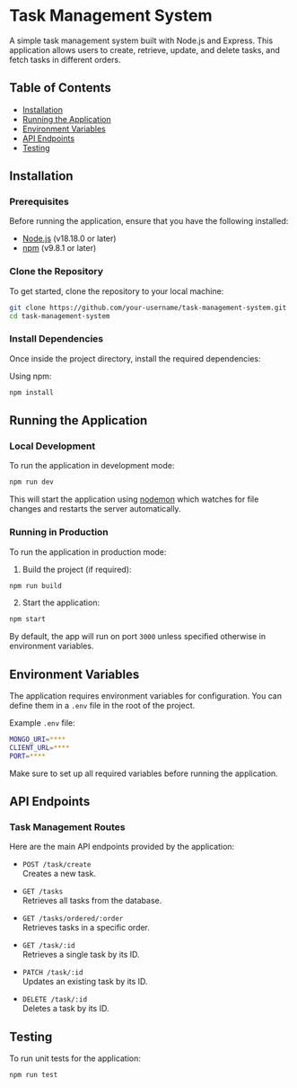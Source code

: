 # Task Management System

A simple task management system built with Node.js and Express. This application allows users to create, retrieve, update, and delete tasks, and fetch tasks in different orders.

## Table of Contents

- [Installation](#installation)
- [Running the Application](#running-the-application)
- [Environment Variables](#environment-variables)
- [API Endpoints](#api-endpoints)
- [Testing](#testing)

## Installation

### Prerequisites

Before running the application, ensure that you have the following installed:

- [Node.js](https://nodejs.org/) (v18.18.0 or later)
- [npm](https://www.npmjs.com/) (v9.8.1 or later)

### Clone the Repository

To get started, clone the repository to your local machine:

```bash
git clone https://github.com/your-username/task-management-system.git
cd task-management-system
```

### Install Dependencies

Once inside the project directory, install the required dependencies:

Using npm:

```bash
npm install
```

## Running the Application

### Local Development

To run the application in development mode:

```bash
npm run dev
```

This will start the application using [nodemon](https://nodemon.io/) which watches for file changes and restarts the server automatically.

### Running in Production

To run the application in production mode:

1. Build the project (if required):

```bash
npm run build
```

2. Start the application:

```bash
npm start
```

By default, the app will run on port `3000` unless specified otherwise in environment variables.

## Environment Variables

The application requires environment variables for configuration. You can define them in a `.env` file in the root of the project.

Example `.env` file:
```bash
MONGO_URI=****
CLIENT_URL=****
PORT=****
```

Make sure to set up all required variables before running the application.

## API Endpoints

### Task Management Routes

Here are the main API endpoints provided by the application:

- `POST /task/create`  
  Creates a new task.

- `GET /tasks`  
  Retrieves all tasks from the database.

- `GET /tasks/ordered/:order`  
  Retrieves tasks in a specific order.

- `GET /task/:id`  
   Retrieves a single task by its ID.

- `PATCH /task/:id`  
   Updates an existing task by its ID.

- `DELETE /task/:id`  
   Deletes a task by its ID.

## Testing

To run unit tests for the application:

```bash
npm run test

```
